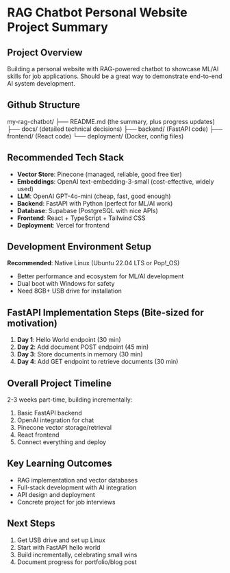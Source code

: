 # RAG Chatbot Personal Website Project Summary

## Project Overview
Building a personal website with RAG-powered chatbot to showcase ML/AI skills for job applications. Should be a great way to demonstrate end-to-end AI system development.

## Github Structure
my-rag-chatbot/
├── README.md (the summary, plus progress updates)
├── docs/ (detailed technical decisions)
├── backend/ (FastAPI code)
├── frontend/ (React code)
└── deployment/ (Docker, config files)

## Recommended Tech Stack
- **Vector Store**: Pinecone (managed, reliable, good free tier)
- **Embeddings**: OpenAI text-embedding-3-small (cost-effective, widely used)
- **LLM**: OpenAI GPT-4o-mini (cheap, fast, good enough)
- **Backend**: FastAPI with Python (perfect for ML/AI work)
- **Database**: Supabase (PostgreSQL with nice APIs)
- **Frontend**: React + TypeScript + Tailwind CSS
- **Deployment**: Vercel for frontend

## Development Environment Setup
**Recommended**: Native Linux (Ubuntu 22.04 LTS or Pop!_OS)
- Better performance and ecosystem for ML/AI development
- Dual boot with Windows for safety
- Need 8GB+ USB drive for installation

## FastAPI Implementation Steps (Bite-sized for motivation)
1. **Day 1**: Hello World endpoint (30 min)
2. **Day 2**: Add document POST endpoint (45 min)
3. **Day 3**: Store documents in memory (30 min)
4. **Day 4**: Add GET endpoint to retrieve documents (30 min)

## Overall Project Timeline
2-3 weeks part-time, building incrementally:
1. Basic FastAPI backend
2. OpenAI integration for chat
3. Pinecone vector storage/retrieval
4. React frontend
5. Connect everything and deploy

## Key Learning Outcomes
- RAG implementation and vector databases
- Full-stack development with AI integration
- API design and deployment
- Concrete project for job interviews

## Next Steps
1. Get USB drive and set up Linux
2. Start with FastAPI hello world
3. Build incrementally, celebrating small wins
4. Document progress for portfolio/blog post
